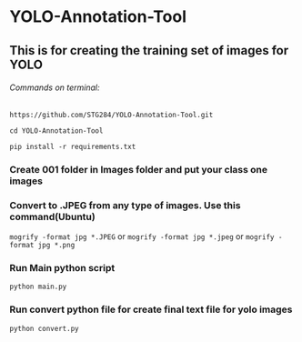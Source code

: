 # YOLO-Annotation-Tool
## This is for creating the training set of images for YOLO

###### Commands on terminal:
```
https://github.com/STG284/YOLO-Annotation-Tool.git

cd YOLO-Annotation-Tool

pip install -r requirements.txt

```
### Create 001 folder in Images folder and put your class one images

### Convert to .JPEG from any type of images. Use this command(Ubuntu)

```mogrify -format jpg *.JPEG```
or
```mogrify -format jpg *.jpeg```
or
```mogrify -format jpg *.png```

### Run Main python script 

 ``` python main.py ```

### Run convert python file for create final text file for yolo images 

```python convert.py```

